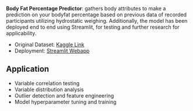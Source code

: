 **Body Fat Percentage Predictor**: gathers body attributes to make a prediction on your bodyfat percentage based on previous data of recorded participants utilizing hydrostatic weighing. Additionally, the model has been deployed end to end using Streamlit, for testing and further research for applicability. 

- Original Dataset: 
[Kaggle Link](https://www.kaggle.com/fedesoriano/body-fat-prediction-dataset)<br/>
- Deployment: 
[Streamlit Webapp](https://henrykim2022-mle-uas-bodyfat-percentage-predictor-main-bh4tmv.streamlit.app/)<br/>


## Application

- Variable correlation testing
- Variable distribution analysis 
- Outlier detection and feature engineering
- Model hyperparameter tuning and training
